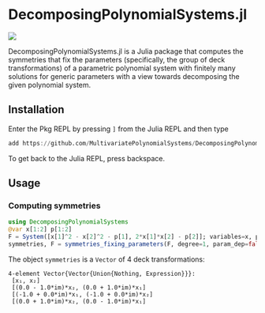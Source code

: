 # DecomposingPolynomialSystems.jl

[![](https://img.shields.io/badge/docs-dev-blue.svg)](https://vviktorrK.github.io/DecomposingPolynomialSystems.jl/dev)

DecomposingPolynomialSystems.jl is a Julia package that computes the symmetries that fix the parameters (specifically, the group of deck transformations) of a parametric polynomial system with finitely many solutions for generic parameters with a view towards decomposing the given polynomial system.

## Installation

Enter the Pkg REPL by pressing `]` from the Julia REPL and then type
```julia
add https://github.com/MultivariatePolynomialSystems/DecomposingPolynomialSystems.jl.git
```
To get back to the Julia REPL, press backspace.

## Usage
### Computing symmetries
```julia
using DecomposingPolynomialSystems
@var x[1:2] p[1:2]
F = System([x[1]^2 - x[2]^2 - p[1], 2*x[1]*x[2] - p[2]]; variables=x, parameters=p)
symmetries, F = symmetries_fixing_parameters(F, degree=1, param_dep=false, graded=false)
```
The object `symmetries` is a `Vector` of 4 deck transformations:
```
4-element Vector{Vector{Union{Nothing, Expression}}}:
 [x₁, x₂]
 [(0.0 - 1.0*im)*x₂, (0.0 + 1.0*im)*x₁]
 [(-1.0 + 0.0*im)*x₁, (-1.0 + 0.0*im)*x₂]
 [(0.0 + 1.0*im)*x₂, (0.0 - 1.0*im)*x₁]
```
